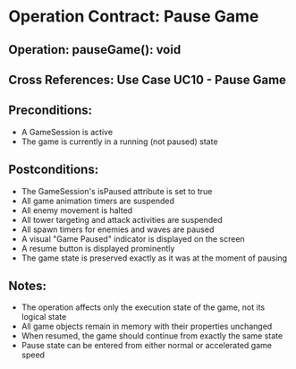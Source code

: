 # Operation Contract: Pause Game

## Operation: pauseGame(): void

## Cross References: Use Case UC10 - Pause Game

## Preconditions:
- A GameSession is active
- The game is currently in a running (not paused) state

## Postconditions:
- The GameSession's isPaused attribute is set to true
- All game animation timers are suspended
- All enemy movement is halted
- All tower targeting and attack activities are suspended
- All spawn timers for enemies and waves are paused
- A visual "Game Paused" indicator is displayed on the screen
- A resume button is displayed prominently
- The game state is preserved exactly as it was at the moment of pausing

## Notes:
- The operation affects only the execution state of the game, not its logical state
- All game objects remain in memory with their properties unchanged
- When resumed, the game should continue from exactly the same state
- Pause state can be entered from either normal or accelerated game speed 